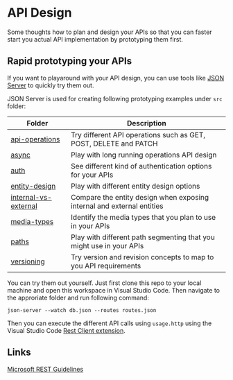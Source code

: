 # API Design

Some thoughts how to plan and design your APIs so
that you can faster start you actual API implementation by
prototyping them first.

## Rapid prototyping your APIs

If you want to playaround with your API design, you
can use tools like [JSON Server](https://github.com/typicode/json-server)
to quickly try them out.

JSON Server is used for creating following prototyping examples under `src` folder:

| Folder                                           | Description                                                            |
|--------------------------------------------------|------------------------------------------------------------------------|
| [api-operations](src/api-operations)             | Try different API operations such as GET, POST, DELETE and PATCH       |
| [async](src/async)                               | Play with long running operations API design                           |
| [auth](src/auth)                                 | See different kind of authentication options for your APIs             |
| [entity-design](src/entity-design)               | Play with different entity design options                              |
| [internal-vs-external](src/internal-vs-external) | Compare the entity design when exposing internal and external entities |
| [media-types](src/media-types)                   | Identify the media types that you plan to use in your APIs             |
| [paths](src/paths)                               | Play with different path segmenting that you might use in your APIs    |
| [versioning](src/versioning)                     | Try version and revision concepts to map to you API requirements       |

You can try them out yourself. Just first clone this repo to your local machine and
open this workspace in Visual Studio Code. 
Then navigate to the approriate folder and run following command:

```
json-server --watch db.json --routes routes.json
```

Then you can execute the different API calls using `usage.http`
using the Visual Studio Code [Rest Client extension](https://marketplace.visualstudio.com/items?itemName=humao.rest-client).

## Links

[Microsoft REST Guidelines](https://github.com/microsoft/api-guidelines)
